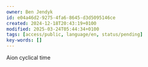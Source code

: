 ```yaml
---
owner: Ben Jendyk
id: e04a46d2-9275-4fa6-8645-d3d5095146ce
created: 2024-12-18T20:43:19+0100
modified: 2025-03-24T05:44:34+0100
tags: [access/public, language/en, status/pending]
key-words: []
---
```


Aion cyclical time